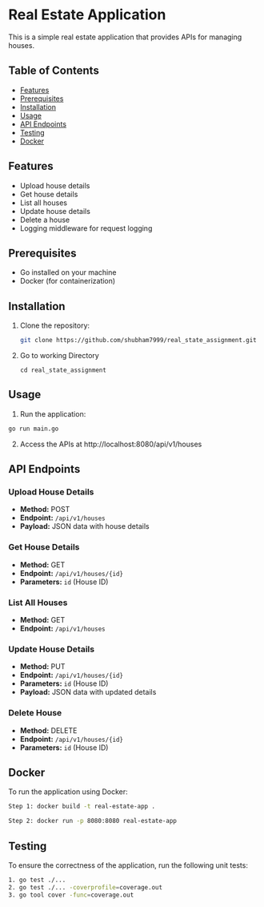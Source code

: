 # Real Estate Application

This is a simple real estate application that provides APIs for managing houses.

## Table of Contents
- [Features](#features)
- [Prerequisites](#prerequisites)
- [Installation](#installation)
- [Usage](#usage)
- [API Endpoints](#api-endpoints)
- [Testing](#testing)
- [Docker](#docker)


## Features
- Upload house details
- Get house details
- List all houses
- Update house details 
- Delete a house
- Logging middleware for request logging

## Prerequisites
- Go installed on your machine
- Docker (for containerization)

## Installation
1. Clone the repository:
   ```bash
   git clone https://github.com/shubham7999/real_state_assignment.git
   ```
2. Go to working Directory
    ```  
    cd real_state_assignment
    ```

## Usage

1. Run the application:

```bash
go run main.go

```
2. Access the APIs at http://localhost:8080/api/v1/houses

   

## API Endpoints

### Upload House Details

- **Method:** POST
- **Endpoint:** `/api/v1/houses`
- **Payload:** JSON data with house details

### Get House Details

- **Method:** GET
- **Endpoint:** `/api/v1/houses/{id}`
- **Parameters:** `id` (House ID)

### List All Houses

- **Method:** GET
- **Endpoint:** `/api/v1/houses`

### Update House Details

- **Method:** PUT
- **Endpoint:** `/api/v1/houses/{id}`
- **Parameters:** `id` (House ID)
- **Payload:** JSON data with updated details

### Delete House

- **Method:** DELETE
- **Endpoint:** `/api/v1/houses/{id}`
- **Parameters:** `id` (House ID)




## Docker
To run the application using Docker:

```bash
Step 1: docker build -t real-estate-app .
```

```bash
Step 2: docker run -p 8080:8080 real-estate-app
```

## Testing

To ensure the correctness of the application, run the following unit tests:

```bash
1. go test ./...
2. go test ./... -coverprofile=coverage.out
3. go tool cover -func=coverage.out  
```







